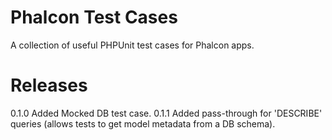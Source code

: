 # Phalcon Test Cases
A collection of useful PHPUnit test cases for Phalcon apps.

# Releases
0.1.0   Added Mocked DB test case.
0.1.1   Added pass-through for 'DESCRIBE' queries (allows tests to get model metadata from a DB schema).

